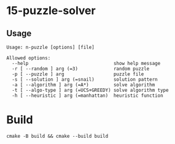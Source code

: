 # 15-puzzle-solver

## Usage

```
Usage: n-puzzle [options] [file]

Allowed options:
  --help                               show help message
  -r [ --random ] arg (=3)             random puzzle
  -p [ --puzzle ] arg                  puzzle file
  -s [ --solution ] arg (=snail)       solution pattern
  -a [ --algorithm ] arg (=A*)         solve algorithm
  -t [ --algo-type ] arg (=UCS+GREEDY) solve algorithm type
  -h [ --heuristic ] arg (=manhattan)  heuristic function
```

Build
========

`cmake -B build && cmake --build build`
